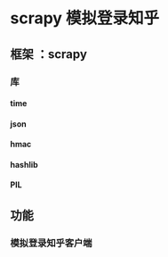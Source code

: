 # scrapy 模拟登录知乎
## 框架 ：scrapy
### 库
#### time
#### json
#### hmac
#### hashlib
#### PIL

## 功能
### 模拟登录知乎客户端
